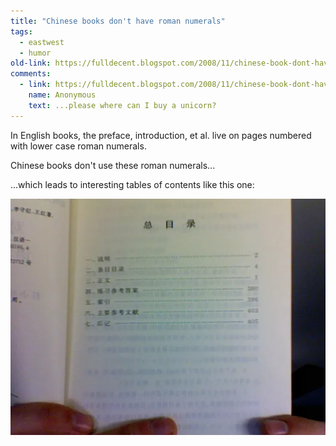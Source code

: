 ```yaml
---
title: "Chinese books don't have roman numerals"
tags: 
  - eastwest
  - humor	
old-link: https://fulldecent.blogspot.com/2008/11/chinese-book-dont-have-roman-numerals.html
comments:
  - link: https://fulldecent.blogspot.com/2008/11/chinese-book-dont-have-roman-numerals.html?showComment=6196706467620778168#c6196706467620778168
    name: Anonymous
    text: ...please where can I buy a unicorn?	
---
```


In English books, the preface, introduction, et al. live on pages numbered with lower case roman numerals.

Chinese books don't use these roman numerals...

...which leads to interesting tables of contents like this one:

![Chinese book](/assets/images/2008-11-01-chinese-book-dont-have-roman-numerals.webp)
